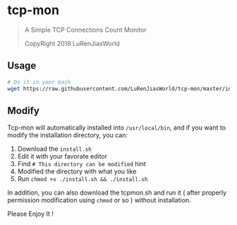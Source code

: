 # tcp-mon

> A Simple TCP Connections Count Monitor
>
> CopyRight 2018 LuRenJiasWorld

## Usage

```bash
# Do it in your bash
wget https://raw.githubusercontent.com/LuRenJiasWorld/tcp-mon/master/install.sh && chmod +x ./install.sh && ./install.sh
```

## Modify

Tcp-mon will automatically installed into `/usr/local/bin`, and if you want to modify the installation directory, you can:

1. Download the `install.sh` 
2. Edit it with your favorate editor
3. Find `# This directory can be modified` hint
4. Modified the directory with what you like
5. Run `chmod +x ./install.sh && ./install.sh`

In addition, you can also download the tcpmon.sh and run it ( after properly permission modification using `chmod` or so ) without installation.



Please Enjoy It !
